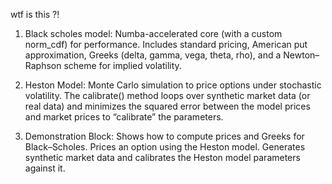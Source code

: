 wtf is this ?!

1. Black scholes model:
Numba-accelerated core (with a custom norm_cdf) for performance.
Includes standard pricing, American put approximation, Greeks (delta, gamma, vega, theta, rho), and a Newton–Raphson scheme for implied volatility.

2. Heston Model:
Monte Carlo simulation to price options under stochastic volatility.
The calibrate() method loops over synthetic market data (or real data) and minimizes the squared error between the model prices and market prices to “calibrate” the parameters.


3. Demonstration Block:
Shows how to compute prices and Greeks for Black–Scholes.
Prices an option using the Heston model.
Generates synthetic market data and calibrates the Heston model parameters against it.
